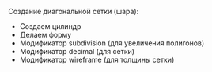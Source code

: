 Создание диагональной сетки (шара):

* Создаем цилиндр
* Делаем форму
* Модификатор subdivision (для увеличения полигонов)
* Модификатор decimal (для сетки)
* Модификатор wireframe (для толщины сетки)
